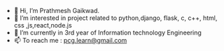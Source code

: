 - 👋 Hi, I’m Prathmesh Gaikwad.
- 👀 I’m interested in project related to python,django, flask, c, c++, html, css ,js,react,node.js
- 🌱 I’m currently in 3rd year of Information technology Engineering
- 📫 To reach me : pcg.learn@gmail.com

<!---
pcgaikwad/pcgaikwad is a ✨ special ✨ repository because its `README.md` (this file) appears on your GitHub profile.
You can click the Preview link to take a look at your changes.
--->
